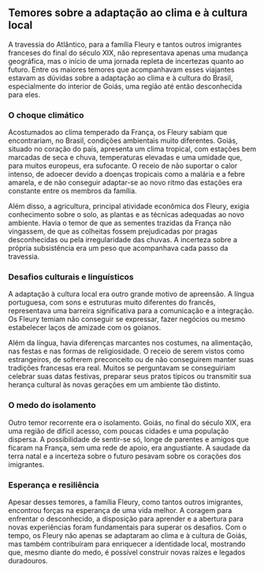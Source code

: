 ## Temores sobre a adaptação ao clima e à cultura local

A travessia do Atlântico, para a família Fleury e tantos outros imigrantes franceses do final do século XIX, não representava apenas uma mudança geográfica, mas o início de uma jornada repleta de incertezas quanto ao futuro. Entre os maiores temores que acompanhavam esses viajantes estavam as dúvidas sobre a adaptação ao clima e à cultura do Brasil, especialmente do interior de Goiás, uma região até então desconhecida para eles.

### O choque climático

Acostumados ao clima temperado da França, os Fleury sabiam que encontrariam, no Brasil, condições ambientais muito diferentes. Goiás, situado no coração do país, apresenta um clima tropical, com estações bem marcadas de seca e chuva, temperaturas elevadas e uma umidade que, para muitos europeus, era sufocante. O receio de não suportar o calor intenso, de adoecer devido a doenças tropicais como a malária e a febre amarela, e de não conseguir adaptar-se ao novo ritmo das estações era constante entre os membros da família.

Além disso, a agricultura, principal atividade econômica dos Fleury, exigia conhecimento sobre o solo, as plantas e as técnicas adequadas ao novo ambiente. Havia o temor de que as sementes trazidas da França não vingassem, de que as colheitas fossem prejudicadas por pragas desconhecidas ou pela irregularidade das chuvas. A incerteza sobre a própria subsistência era um peso que acompanhava cada passo da travessia.

### Desafios culturais e linguísticos

A adaptação à cultura local era outro grande motivo de apreensão. A língua portuguesa, com sons e estruturas muito diferentes do francês, representava uma barreira significativa para a comunicação e a integração. Os Fleury temiam não conseguir se expressar, fazer negócios ou mesmo estabelecer laços de amizade com os goianos.

Além da língua, havia diferenças marcantes nos costumes, na alimentação, nas festas e nas formas de religiosidade. O receio de serem vistos como estrangeiros, de sofrerem preconceito ou de não conseguirem manter suas tradições francesas era real. Muitos se perguntavam se conseguiriam celebrar suas datas festivas, preparar seus pratos típicos ou transmitir sua herança cultural às novas gerações em um ambiente tão distinto.

### O medo do isolamento

Outro temor recorrente era o isolamento. Goiás, no final do século XIX, era uma região de difícil acesso, com poucas cidades e uma população dispersa. A possibilidade de sentir-se só, longe de parentes e amigos que ficaram na França, sem uma rede de apoio, era angustiante. A saudade da terra natal e a incerteza sobre o futuro pesavam sobre os corações dos imigrantes.

### Esperança e resiliência

Apesar desses temores, a família Fleury, como tantos outros imigrantes, encontrou forças na esperança de uma vida melhor. A coragem para enfrentar o desconhecido, a disposição para aprender e a abertura para novas experiências foram fundamentais para superar os desafios. Com o tempo, os Fleury não apenas se adaptaram ao clima e à cultura de Goiás, mas também contribuíram para enriquecer a identidade local, mostrando que, mesmo diante do medo, é possível construir novas raízes e legados duradouros.